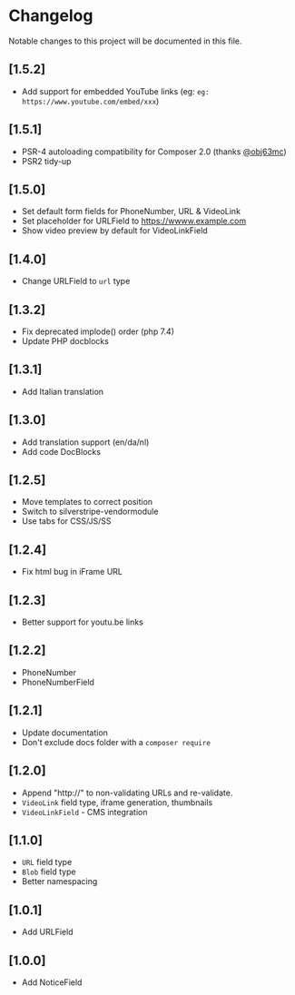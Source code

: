 # Changelog

Notable changes to this project will be documented in this file.

## [1.5.2]

- Add support for embedded YouTube links (eg: `eg: https://www.youtube.com/embed/xxx`)


## [1.5.1]

- PSR-4 autoloading compatibility for Composer 2.0 (thanks [@obj63mc](https://github.com/obj63mc))
- PSR2 tidy-up


## [1.5.0]

- Set default form fields for PhoneNumber, URL & VideoLink
- Set placeholder for URLField to https://wwww.example.com
- Show video preview by default for VideoLinkField


## [1.4.0]

- Change URLField to `url` type


## [1.3.2]

- Fix deprecated implode() order (php 7.4)
- Update PHP docblocks


## [1.3.1]

- Add Italian translation


## [1.3.0]

- Add translation support (en/da/nl)
- Add code DocBlocks


## [1.2.5]

- Move templates to correct position
- Switch to silverstripe-vendormodule
- Use tabs for CSS/JS/SS


## [1.2.4]

- Fix html bug in iFrame URL


## [1.2.3]

- Better support for youtu.be links


## [1.2.2]

- PhoneNumber
- PhoneNumberField


## [1.2.1]

- Update documentation
- Don't exclude docs folder with a `composer require`


## [1.2.0]

- Append "http://" to non-validating URLs and re-validate.
- `VideoLink` field type, iframe generation, thumbnails
- `VideoLinkField` - CMS integration


## [1.1.0]

- `URL` field type
- `Blob` field type
- Better namespacing


## [1.0.1]

- Add URLField


## [1.0.0]

- Add NoticeField
